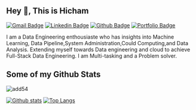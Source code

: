 ## Hey 👋, This is Hicham
[![Gmail Badge](https://img.shields.io/badge/-adidabh@yahoo.fr-c14438?style=flat&logo=Gmail&logoColor=white&link=mailto:adidabh@yahoo.fr)](mailto:adidabh@yahoo.fr) 
[![Linkedin Badge](https://img.shields.io/badge/-https://www.linkedin.com/in/hichamadd54/-0072b1?style=flat&logo=Linkedin&logoColor=white&link=https://www.linkedin.com/in/https://www.linkedin.com/in/hichamadd54//)](https://www.linkedin.com/in/https://www.linkedin.com/in/hichamadd54//) [![Github Badge](https://img.shields.io/badge/-add54-grey?style=flat&logo=github&logoColor=white&link=https://github.com/add54/)](https://www.github.com/add54/) [![Portfolio Badge](https://img.shields.io/badge/portfolio-web-blue?style=flat&link=github/add54/)](github/add54/) <p align='left'>I am a Data Engineering enthousiaste who has insights into Machine Learning, Data Pipeline,System Administration,Could Computing,and Data Analysis. Extending myself towards Data engineering and cloud to achieve Full-Stack Data Engineering.
I am Multi-tasking and a Problem solver.</p>
## Some of my Github Stats
<p align=left> <img src=https://komarev.com/ghpvc/?username=add54 alt=add54 /> </p>

[![Github stats](https://github-readme-stats.vercel.app/api?username=add54&show_icons=true&include_all_commits=true)](https://github.com/add54/github-readme-stats)
[![Top Langs](https://github-readme-stats.vercel.app/api/top-langs/?username=add54&layout=compact)](https://github.com/add54/github-readme-stats)

